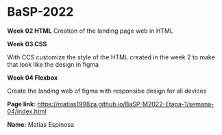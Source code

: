 # BaSP-2022

__Week 02 HTML__
Creation of the landing page web in HTML

__Week 03 CSS__

With CCS customize the style of the HTML created in the week 2 to make that look like the design in figma

__Week 04 Flexbox__

Create the landing web of figma with responsibe design for all devices

__Page link:__ https://matias1998za.github.io/BaSP-M2022-Etapa-1/semana-04/index.html

__Name:__ Matias Espinosa
